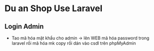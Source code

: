 # Du an Shop Use Laravel

## Login Admin

-   Tao mã hóa mật khẩu cho admin -> lên WEB mã hóa password trong laravel rồi mã hóa mk copy rồi dán vào csdl trên phpMyAdmin
